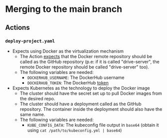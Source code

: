 # Merging to the main branch

## Actions

### `deploy-project.yaml`

- Expects using Docker as the virtualization mechanism
  - The Action  [expects](./deploy-project.yml#L29) that the Docker remote repository should be called as the GitHub repository (p.e: if it is called "drive-server", the remote Docker repository should be called "drive-server" too).
  - The following variables are needed: 
    - `DOCKERHUB_USERNAME`: The DockerHub username
    - `DOCKERHUB_TOKEN`: The DockerHub [token](https://docs.docker.com/security/for-developers/access-tokens/)
- Expects Kubernetes as the technology to deploy the Docker image
  - The cluster should have the secret set up to pull Docker images from the desired repo. 
  - The cluster should have a deployment called as the GitHub repository. The container inside the deployment should also have the same name. 
  - The following variables are needed: 
    - `KUBE_CONFIG_DATA`: The kubeconfig file output in `base64` (obtain it using `cat /path/to/kubeconfig.yml | base64`)
